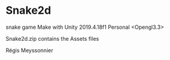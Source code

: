 # Snake2d
snake game 
Make with Unity 2019.4.18f1 Personal <Opengl3.3>

Snake2d.zip contains the Assets files

Régis Meyssonnier
